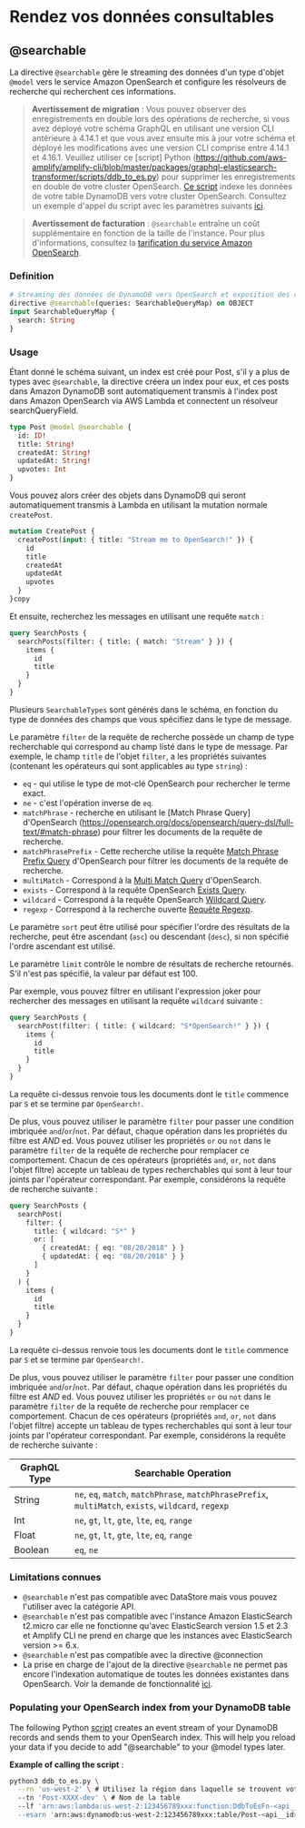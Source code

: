 # Rendez vos données consultables

## @searchable

La directive `@searchable` gère le streaming des données d'un type d'objet `@model` vers le service Amazon OpenSearch et configure les résolveurs de recherche qui recherchent ces informations.

> **Avertissement de migration** : Vous pouvez observer des enregistrements en double lors des opérations de recherche, si vous avez déployé votre schéma GraphQL en utilisant une version CLI antérieure à 4.14.1 et que vous avez ensuite mis à jour votre schéma et déployé les modifications avec une version CLI comprise entre 4.14.1 et 4.16.1. Veuillez utiliser ce [script] Python (https://github.com/aws-amplify/amplify-cli/blob/master/packages/graphql-elasticsearch-transformer/scripts/ddb_to_es.py) pour supprimer les enregistrements en double de votre cluster OpenSearch. [Ce script](https://github.com/aws-amplify/amplify-cli/blob/master/packages/graphql-elasticsearch-transformer/scripts/ddb_to_es.py) indexe les données de votre table DynamoDB vers votre cluster OpenSearch. Consultez un exemple d'appel du script avec les paramètres suivants [ici](https://aws-amplify.github.io/docs/cli-toolchain/graphql#example-of-calling-the-script).

> **Avertissement de facturation** : `@searchable` entraîne un coût supplémentaire en fonction de la taille de l'instance. Pour plus d'informations, consultez la [tarification du service Amazon OpenSearch](https://aws.amazon.com/elasticsearch-service/pricing/).

### Definition

```graphql
# Streaming des données de DynamoDB vers OpenSearch et exposition des capacités de recherche.
directive @searchable(queries: SearchableQueryMap) on OBJECT
input SearchableQueryMap {
  search: String
}
```

### Usage

Étant donné le schéma suivant, un index est créé pour Post, s'il y a plus de types avec `@searchable`, la directive créera un index pour eux, et ces posts dans Amazon DynamoDB sont automatiquement transmis à l'index post dans Amazon OpenSearch via AWS Lambda et connectent un résolveur searchQueryField.

```graphql
type Post @model @searchable {
  id: ID!
  title: String!
  createdAt: String!
  updatedAt: String!
  upvotes: Int
}
```

Vous pouvez alors créer des objets dans DynamoDB qui seront automatiquement transmis à Lambda en utilisant la mutation normale `createPost`.

```graphql
mutation CreatePost {
  createPost(input: { title: "Stream me to OpenSearch!" }) {
    id
    title
    createdAt
    updatedAt
    upvotes
  }
}copy
```

Et ensuite, recherchez les messages en utilisant une requête `match` :

```graphql
query SearchPosts {
  searchPosts(filter: { title: { match: "Stream" } }) {
    items {
      id
      title
    }
  }
}
```

Plusieurs `SearchableTypes` sont générés dans le schéma, en fonction du type de données des champs que vous spécifiez dans le type de message.

Le paramètre `filter` de la requête de recherche possède un champ de type recherchable qui correspond au champ listé dans le type de message. Par exemple, le champ `title` de l'objet `filter`, a les propriétés suivantes (contenant les opérateurs qui sont applicables au type `string`) :

- `eq` - qui utilise le type de mot-clé OpenSearch pour rechercher le terme exact.
- `ne` - c'est l'opération inverse de `eq`.
- `matchPhrase` - recherche en utilisant le [Match Phrase Query] d'OpenSearch (https://opensearch.org/docs/opensearch/query-dsl/full-text/#match-phrase) pour filtrer les documents de la requête de recherche.
- `matchPhrasePrefix` - Cette recherche utilise la requête [Match Phrase Prefix Query](https://opensearch.org/docs/opensearch/query-dsl/full-text/#match-phrase-prefix) d'OpenSearch pour filtrer les documents de la requête de recherche.
- `multiMatch` - Correspond à la [Multi Match Query](https://opensearch.org/docs/opensearch/query-dsl/full-text/#multi-match) d'OpenSearch.
- `exists` - Correspond à la requête OpenSearch [Exists Query](https://opensearch.org/docs/opensearch/query-dsl/term/#exists).
- `wildcard` - Correspond à la requête OpenSearch [Wildcard Query](https://opensearch.org/docs/opensearch/query-dsl/term/#wildcards).
- `regexp` - Correspond à la recherche ouverte [Requête Regexp](https://opensearch.org/docs/opensearch/query-dsl/term/#regex).

Le paramètre `sort` peut être utilisé pour spécifier l'ordre des résultats de la recherche, peut être ascendant (`asc`) ou descendant (`desc`), si non spécifié l'ordre ascendant est utilisé.

Le paramètre `limit` contrôle le nombre de résultats de recherche retournés. S'il n'est pas spécifié, la valeur par défaut est 100.

Par exemple, vous pouvez filtrer en utilisant l'expression joker pour rechercher des messages en utilisant la requête `wildcard` suivante :

```graphql
query SearchPosts {
  searchPost(filter: { title: { wildcard: "S*OpenSearch!" } }) {
    items {
      id
      title
    }
  }
}
```

La requête ci-dessus renvoie tous les documents dont le `title` commence par `S` et se termine par `OpenSearch!`.

De plus, vous pouvez utiliser le paramètre `filter` pour passer une condition imbriquée `and`/`or`/`not`. Par défaut, chaque opération dans les propriétés du filtre est _AND_ ed. Vous pouvez utiliser les propriétés `or` ou `not` dans le paramètre `filter` de la requête de recherche pour remplacer ce comportement. Chacun de ces opérateurs (propriétés `and`, `or`, `not` dans l'objet filtre) accepte un tableau de types recherchables qui sont à leur tour joints par l'opérateur correspondant. Par exemple, considérons la requête de recherche suivante :

```graphql
query SearchPosts {
  searchPost(
    filter: {
      title: { wildcard: "S*" }
      or: [
        { createdAt: { eq: "08/20/2018" } }
        { updatedAt: { eq: "08/20/2018" } }
      ]
    }
  ) {
    items {
      id
      title
    }
  }
}
```

La requête ci-dessus renvoie tous les documents dont le `title` commence par `S` et se termine par `OpenSearch!`.

De plus, vous pouvez utiliser le paramètre `filter` pour passer une condition imbriquée `and`/`or`/`not`. Par défaut, chaque opération dans les propriétés du filtre est _AND_ ed. Vous pouvez utiliser les propriétés `or` ou `not` dans le paramètre `filter` de la requête de recherche pour remplacer ce comportement. Chacun de ces opérateurs (propriétés `and`, `or`, `not` dans l'objet filtre) accepte un tableau de types recherchables qui sont à leur tour joints par l'opérateur correspondant. Par exemple, considérons la requête de recherche suivante :

| GraphQL Type | Searchable Operation                                                                                  |
| ------------ | ----------------------------------------------------------------------------------------------------- |
| String       | `ne`, `eq`, `match`, `matchPhrase`, `matchPhrasePrefix`, `multiMatch`, `exists`, `wildcard`, `regexp` |
| Int          | `ne`, `gt`, `lt`, `gte`, `lte`, `eq`, `range`                                                         |
| Float        | `ne`, `gt`, `lt`, `gte`, `lte`, `eq`, `range`                                                         |
| Boolean      | `eq`, `ne`                                                                                            |

### Limitations connues

- `@searchable` n'est pas compatible avec DataStore mais vous pouvez l'utiliser avec la catégorie API.
- `@searchable` n'est pas compatible avec l'instance Amazon ElasticSearch t2.micro car elle ne fonctionne qu'avec ElasticSearch version 1.5 et 2.3 et Amplify CLI ne prend en charge que les instances avec ElasticSearch version >= 6.x.
- `@searchable` n'est pas compatible avec la directive @connection
- La prise en charge de l'ajout de la directive `@searchable` ne permet pas encore l'indexation automatique de toutes les données existantes dans OpenSearch. Voir la demande de fonctionnalité [ici](https://github.com/aws-amplify/amplify-cli/issues/98).

### Populating your OpenSearch index from your DynamoDB table

The following Python [script](https://github.com/aws-amplify/amplify-cli/blob/master/packages/graphql-elasticsearch-transformer/scripts/ddb_to_es.py) creates an event stream of your DynamoDB records and sends them to your OpenSearch index. This will help you reload your data if you decide to add "@searchable" to your @model types later.

**Example of calling the script** :

```bash
python3 ddb_to_es.py \
  --rn 'us-west-2' \ # Utilisez la région dans laquelle se trouvent votre table et votre domaine OpenSearch
  --tn 'Post-XXXX-dev' \ # Nom de la table
  --lf 'arn:aws:lambda:us-west-2:123456789xxx:function:DdbToEsFn-<api__id>-dev' \ # ARN de la fonction Lambda, trouvez le DdbToEsFn dans votre liste de fonctions Lambda, copiez l'ARN entier
  --esarn 'arn:aws:dynamodb:us-west-2:123456789xxx:table/Post-<api__id>-dev/stream/2019-20-03T00:00:00.350' # ARN de la source de l'événement, copiez la table DynamoDB complète ARNcopy
```
